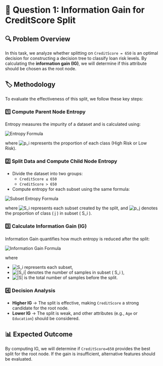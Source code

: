 # 📌 Question 1: Information Gain for CreditScore Split

## 🔍 Problem Overview
In this task, we analyze whether splitting on `CreditScore = 650` is an optimal decision for constructing a decision tree to classify loan risk levels. By calculating the **information gain (IG)**, we will determine if this attribute should be chosen as the root node.

## 🏷️ Methodology
To evaluate the effectiveness of this split, we follow these key steps:

### 1️⃣ Compute Parent Node Entropy
Entropy measures the impurity of a dataset and is calculated using:

![Entropy Formula](https://latex.codecogs.com/png.image?\dpi{110}H(S)=-\sum_{i=1}^{c}p_i\log_2(p_i))

where ![p_i](https://latex.codecogs.com/png.image?\dpi{110}p_i) represents the proportion of each class (High Risk or Low Risk).

### 2️⃣ Split Data and Compute Child Node Entropy
- Divide the dataset into two groups:  
  - `CreditScore ≤ 650`
  - `CreditScore > 650`
- Compute entropy for each subset using the same formula:

![Subset Entropy Formula](https://latex.codecogs.com/png.image?\dpi{110}H(S_i)=-\sum_{j=1}^{c}p_j\log_2(p_j))

where ![S_i](https://latex.codecogs.com/png.image?\dpi{110}S_i) represents each subset created by the split, and ![p_j](https://latex.codecogs.com/png.image?\dpi{110}p_j) denotes the proportion of class \( j \) in subset \( S_i \).

### 3️⃣ Calculate Information Gain (IG)
Information Gain quantifies how much entropy is reduced after the split:

![Information Gain Formula](https://latex.codecogs.com/png.image?\dpi{110}IG=H(S)-\sum_{i=1}^{k}\frac{|S_i|}{|S|}H(S_i))

where  
- ![S_i](https://latex.codecogs.com/png.image?\dpi{110}S_i) represents each subset,  
- ![|S_i|](https://latex.codecogs.com/png.image?\dpi{110}|S_i|) denotes the number of samples in subset \( S_i \),  
- ![|S|](https://latex.codecogs.com/png.image?\dpi{110}|S|) is the total number of samples before the split.

### 4️⃣ Decision Analysis
- **Higher IG** → The split is effective, making `CreditScore` a strong candidate for the root node.
- **Lower IG** → The split is weak, and other attributes (e.g., `Age` or `Education`) should be considered.

## 📊 Expected Outcome
By computing IG, we will determine if `CreditScore=650` provides the best split for the root node. If the gain is insufficient, alternative features should be evaluated.
